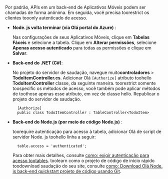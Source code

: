 
Por padrão, APIs em um back-end de Aplicativos Móveis podem ser chamadas de forma anônima. Em seguida, você precisa toorestrict os clientes tooonly autenticado de acesso.  

* **Node. js volta terminar (via Olá portal do Azure)** :  

    Nas configurações de seus Aplicativos Móveis, clique em **Tabelas Fáceis** e selecione a tabela. Clique em **Alterar permissões**, selecione **Apenas acesso autenticado** para todas as permissões e clique em **Salvar**.
* **Back-end do .NET (C#)**:  

    No projeto do servidor de saudação, navegue muito**controladores** > **TodoItemController.cs**. Adicionar Olá `[Authorize]` atributo toohello **TodoItemController** classe, da seguinte maneira. toorestrict somente toospecific os métodos de acesso, você também pode aplicar métodos de toothose apenas esse atributo, em vez de classe hello. Republicar o projeto do servidor de saudação.

        [Authorize]
        public class TodoItemController : TableController<TodoItem>

* **Back-end do Node.js (por meio de código Node.js)** :  

    toorequire autenticação para acesso à tabela, adicionar Olá de script de servidor Node. js toohello linha a seguir:

        table.access = 'authenticated';

    Para obter mais detalhes, consulte [como: exigir autenticação para acesso tootables](../articles/app-service-mobile/app-service-mobile-node-backend-how-to-use-server-sdk.md#howto-tables-auth). toolearn como o projeto de código de início rápido toodownload saudação do seu site, consulte [como: Download Olá Node. js back-end quickstart projeto de código usando Git](../articles/app-service-mobile/app-service-mobile-node-backend-how-to-use-server-sdk.md#download-quickstart).
